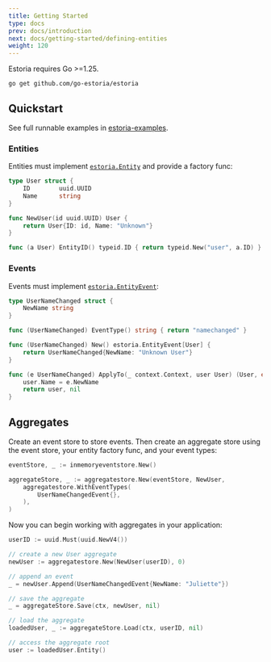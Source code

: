 ```yaml
---
title: Getting Started
type: docs
prev: docs/introduction
next: docs/getting-started/defining-entities
weight: 120
---
```


Estoria requires Go >=1.25.

```shell
go get github.com/go-estoria/estoria
```

## Quickstart

See full runnable examples in [estoria-examples](https://github.com/go-estoria/estoria-examples).

### Entities

Entities must implement [`estoria.Entity`](https://pkg.go.dev/github.com/go-estoria/estoria#Entity) and provide a factory func:

```go
type User struct {
	ID        uuid.UUID
	Name      string
}

func NewUser(id uuid.UUID) User {
    return User{ID: id, Name: "Unknown"}
}

func (a User) EntityID() typeid.ID { return typeid.New("user", a.ID) }
```

### Events

Events must implement [`estoria.EntityEvent`](https://pkg.go.dev/github.com/go-estoria/estoria#EntityEvent):

```go
type UserNameChanged struct {
	NewName string
}

func (UserNameChanged) EventType() string { return "namechanged" }

func (UserNameChanged) New() estoria.EntityEvent[User] {
	return UserNameChanged{NewName: "Unknown User"}
}

func (e UserNameChanged) ApplyTo(_ context.Context, user User) (User, error) {
	user.Name = e.NewName
	return user, nil
}
```

## Aggregates

Create an event store to store events. Then create an aggregate store using the event store, your entity factory func, and your event types:

```go
eventStore, _ := inmemoryeventstore.New()

aggregateStore, _ := aggregatestore.New(eventStore, NewUser,
    aggregatestore.WithEventTypes(
        UserNameChangedEvent{},
    ),
)
```

Now you can begin working with aggregates in your application:

```go
userID := uuid.Must(uuid.NewV4())

// create a new User aggregate
newUser := aggregatestore.New(NewUser(userID), 0)

// append an event
_ = newUser.Append(UserNameChangedEvent{NewName: "Juliette"})

// save the aggregate
_ = aggregateStore.Save(ctx, newUser, nil)

// load the aggregate
loadedUser, _ := aggregateStore.Load(ctx, userID, nil)

// access the aggregate root
user := loadedUser.Entity()
```
